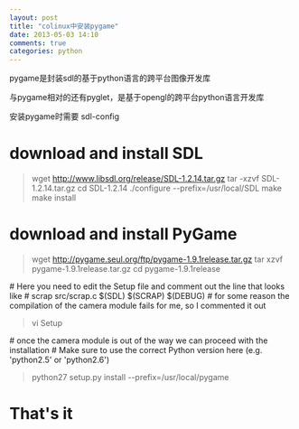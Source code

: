 ```yaml
---
layout: post
title: "colinux中安装pygame"
date: 2013-05-03 14:10
comments: true
categories: python 
---
```


pygame是封装sdl的基于python语言的跨平台图像开发库

与pygame相对的还有pyglet，是基于opengl的跨平台python语言开发库
<!--more-->
安装pygame时需要 sdl-config

download and install SDL
==

>wget http://www.libsdl.org/release/SDL-1.2.14.tar.gz
>tar -xzvf SDL-1.2.14.tar.gz
>cd SDL-1.2.14
>./configure --prefix=/usr/local/SDL
>make
>make install

download and install PyGame
==

>wget http://pygame.seul.org/ftp/pygame-1.9.1release.tar.gz
>tar xzvf pygame-1.9.1release.tar.gz
>cd pygame-1.9.1release

\# Here you need to edit the Setup file and comment out the line that looks like
\# scrap src/scrap.c $(SDL) $(SCRAP) $(DEBUG)
\# for some reason the compilation of the camera module fails for me, so I commented it out
>vi Setup

\# once the camera module is out of the way we can proceed with the installation
\# Make sure to use the correct Python version here (e.g. 'python2.5' or 'python2.6')
>python27 setup.py install --prefix=/usr/local/pygame

That's it
==